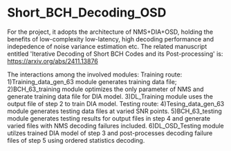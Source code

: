 # Short_BCH_Decoding_OSD
For the project, it adopts the architecture of NMS+DIA+OSD, holding the benefits of low-complexity low-latency,
high decoding performance and indepedence of noise variance estimation etc.
The related manuscript entitled 'Iterative Decoding of Short BCH Codes and its Post-processing' is:
https://arxiv.org/abs/2411.13876

The interactions among the involved modules:
Training route:
1)Training_data_gen_63 module generates training data file;
2)BCH_63_training module optimizes the only parameter of NMS and generate training data file for DIA model.
3)DL_Training module uses the output file  of step 2 to train DIA model.
Testing route:
4)Tesing_data_gen_63 module generates testing data files at varied SNR points.
5)BCH_63_testing module generates testing results for output files in step 4 and generate varied files with
NMS decoding failures included.
6)DL_OSD_Testing module utilzes trained DIA model of step 3 and post-processes decoding failure files of 
step 5 using ordered statistics decoding.



